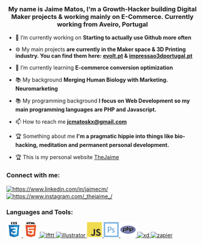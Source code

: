 <h3 align="center">My name is Jaime Matos, I'm a Growth-Hacker building Digital Maker projects & working mainly on E-Commerce. Currently working from Aveiro, Portugal</h3>

- 🔭 I’m currently working on **Starting to actually use Github more often**

- ⚙️ My main projects **are currently in the Maker space & 3D Printing industry. You can find them here: [evolt.pt](https://evolt.pt/) & [impressao3dportugal.pt](https://impressao3dportugal.pt/)**

- 🌱 I’m currently learning **E-commerce conversion optimization**

- 📚 My background **Merging Human Biology with Marketing. Neuromarketing**

- 📚 My programming background **I focus on Web Development so my main programming languages are PHP and Javascript.**

- 📫 How to reach me **jcmatoskx@gmail.com**

- 🏆 Something about me **I'm a pragmatic hippie into things like bio-hacking, meditation and permanent personal development.**

- 🏆 This is my personal website [TheJaime](http://thejaime.com/)



<h3 align="left">Connect with me:</h3>
<p align="left">
<a href="https://linkedin.com/in/jaimecm/" target="blank"><img align="center" src="https://raw.githubusercontent.com/rahuldkjain/github-profile-readme-generator/master/src/images/icons/Social/linked-in-alt.svg" alt="https://www.linkedin.com/in/jaimecm/" height="30" width="40" /></a>
<a href="https://www.instagram.com/_thejaime_/" target="blank"><img align="center" src="https://raw.githubusercontent.com/rahuldkjain/github-profile-readme-generator/master/src/images/icons/Social/instagram.svg" alt="https://www.instagram.com/_thejaime_/" height="30" width="40" /></a>
</p>

<h3 align="left">Languages and Tools:</h3>
<p align="left"> <a href="https://www.w3schools.com/css/" target="_blank" rel="noreferrer"> <img src="https://raw.githubusercontent.com/devicons/devicon/master/icons/css3/css3-original-wordmark.svg" alt="css3" width="40" height="40"/> </a> <a href="https://www.w3.org/html/" target="_blank" rel="noreferrer"> <img src="https://raw.githubusercontent.com/devicons/devicon/master/icons/html5/html5-original-wordmark.svg" alt="html5" width="40" height="40"/> </a> <a href="https://ifttt.com/" target="_blank" rel="noreferrer"> <img src="https://www.vectorlogo.zone/logos/ifttt/ifttt-ar21.svg" alt="ifttt" width="40" height="40"/> </a> <a href="https://www.adobe.com/in/products/illustrator.html" target="_blank" rel="noreferrer"> <img src="https://www.vectorlogo.zone/logos/adobe_illustrator/adobe_illustrator-icon.svg" alt="illustrator" width="40" height="40"/> </a> <a href="https://developer.mozilla.org/en-US/docs/Web/JavaScript" target="_blank" rel="noreferrer"> <img src="https://raw.githubusercontent.com/devicons/devicon/master/icons/javascript/javascript-original.svg" alt="javascript" width="40" height="40"/> </a> <a href="https://www.photoshop.com/en" target="_blank" rel="noreferrer"> <img src="https://raw.githubusercontent.com/devicons/devicon/master/icons/photoshop/photoshop-line.svg" alt="photoshop" width="40" height="40"/> </a> <a href="https://www.php.net" target="_blank" rel="noreferrer"> <img src="https://raw.githubusercontent.com/devicons/devicon/master/icons/php/php-original.svg" alt="php" width="40" height="40"/> </a> <a href="https://www.adobe.com/products/xd.html" target="_blank" rel="noreferrer"> <img src="https://cdn.worldvectorlogo.com/logos/adobe-xd.svg" alt="xd" width="40" height="40"/> </a> <a href="https://zapier.com" target="_blank" rel="noreferrer"> <img src="https://www.vectorlogo.zone/logos/zapier/zapier-icon.svg" alt="zapier" width="40" height="40"/> </a> </p>
